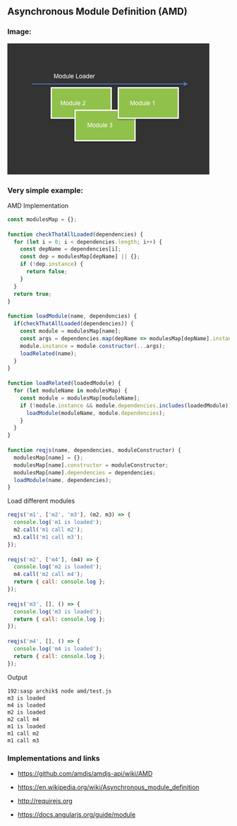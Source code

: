 ## Asynchronous Module Definition (AMD)

### Image:

![img](./pic.png "AMD")

### Very simple example:
AMD Implementation
```javascript
const modulesMap = {};

function checkThatAllLoaded(dependencies) {
  for (let i = 0; i < dependencies.length; i++) {
    const depName = dependencies[i];
    const dep = modulesMap[depName] || {};
    if (!dep.instance) {
      return false;
    }
  }
  return true;
}

function loadModule(name, dependencies) {
  if(checkThatAllLoaded(dependencies)) {
    const module = modulesMap[name];
    const args = dependencies.map(depName => modulesMap[depName].instance)
    module.instance = module.constructor(...args);
    loadRelated(name);
  }
}

function loadRelated(loadedModule) {
  for (let moduleName in modulesMap) {
    const module = modulesMap[moduleName];
    if (!module.instance && module.dependencies.includes(loadedModule)) {
      loadModule(moduleName, module.dependencies);
    }
  }
}

function reqjs(name, dependencies, moduleConstructor) {
  modulesMap[name] = {};
  modulesMap[name].constructor = moduleConstructor;
  modulesMap[name].dependencies = dependencies;
  loadModule(name, dependencies);
}
```
Load different modules
```javascript
reqjs('m1', ['m2', 'm3'], (m2, m3) => {
  console.log('m1 is loaded');
  m2.call('m1 call m2');
  m3.call('m1 call m3');
});

reqjs('m2', ['m4'], (m4) => {
  console.log('m2 is loaded');
  m4.call('m2 call m4');
  return { call: console.log };
});

reqjs('m3', [], () => {
  console.log('m3 is loaded');
  return { call: console.log };
});

reqjs('m4', [], () => {
  console.log('m4 is loaded');
  return { call: console.log };
});
```
Output
```
192:sasp archik$ node amd/test.js
m3 is loaded
m4 is loaded
m2 is loaded
m2 call m4
m1 is loaded
m1 call m2
m1 call m3
```

### Implementations and links
+ https://github.com/amdjs/amdjs-api/wiki/AMD

+ https://en.wikipedia.org/wiki/Asynchronous_module_definition

+ http://requirejs.org

+ https://docs.angularjs.org/guide/module
